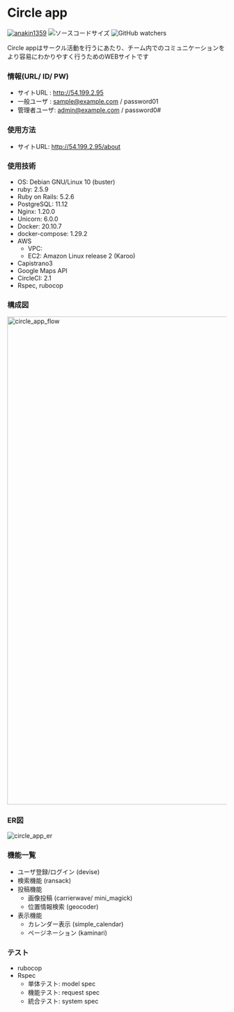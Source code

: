 # Circle app

[![anakin1359](https://circleci.com/gh/anakin1359/circle_app.svg?style=svg)](https://circleci.com/gh/circleci/circleci-docs)
![ソースコードサイズ](https://img.shields.io/github/languages/code-size/anakin1359/circle_app)
![GitHub watchers](https://img.shields.io/github/watchers/anakin1359/circle_app?style=social)

Circle appはサークル活動を行うにあたり、チーム内でのコミュニケーションをより容易にわかりやすく行うためのWEBサイトです

### 情報(URL/ ID/ PW)
* サイトURL   : http://54.199.2.95
* 一般ユーザ  : sample@example.com / password01
* 管理者ユーザ: admin@example.com  / password0#

### 使用方法
* サイトURL: http://54.199.2.95/about

### 使用技術
* OS: Debian GNU/Linux 10 (buster)
* ruby: 2.5.9
* Ruby on Rails: 5.2.6
* PostgreSQL: 11.12
* Nginx: 1.20.0
* Unicorn: 6.0.0
* Docker: 20.10.7
* docker-compose: 1.29.2
* AWS
  * VPC:
  * EC2: Amazon Linux release 2 (Karoo)
* Capistrano3
* Google Maps API
* CircleCI: 2.1
* Rspec, rubocop

### 構成図
<img width="1121" alt="circle_app_flow" src="https://user-images.githubusercontent.com/81594028/137019901-ca814cb9-1a8e-4e60-a356-55241afbbb11.png">

### ER図
![circle_app_er](https://user-images.githubusercontent.com/81594028/137019788-6b20de08-8cd9-495f-bef4-4ed35e2f80ff.png)

### 機能一覧
* ユーザ登録/ログイン (devise)
* 検索機能 (ransack)
* 投稿機能
  * 画像投稿 (carrierwave/ mini_magick)
  * 位置情報検索 (geocoder)
* 表示機能
  * カレンダー表示 (simple_calendar)
  * ページネーション (kaminari)

### テスト
* rubocop
* Rspec
  * 単体テスト: model spec
  * 機能テスト: request spec
  * 統合テスト: system spec
